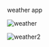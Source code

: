 weather app 

![weather](https://github.com/user-attachments/assets/e43ab706-9c6d-4f40-87e4-19bf7a698b86)


![weather2](https://github.com/user-attachments/assets/8bd41d99-323a-4502-8937-491db2c15b2f)
